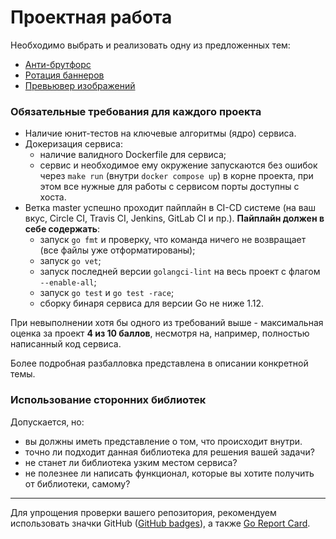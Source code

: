 # Проектная работа

Необходимо выбрать и реализовать одну из предложенных тем:
* [Анти-брутфорс](./anti-bruteforce.md)
* [Ротация баннеров](./banners-rotation.md)
* [Превьювер изображений](./image-previewer.md)

### Обязательные требования для каждого проекта
* Наличие юнит-тестов на ключевые алгоритмы (ядро) сервиса.
* Докеризация сервиса:
    - наличие валидного Dockerfile для сервиса;
    - сервис и необходимое ему окружение запускаются без ошибок через `make run` (внутри `docker compose up`) в корне проекта,
    при этом все нужные для работы с сервисом порты доступны с хоста.
* Ветка master успешно проходит пайплайн в CI-CD системе (на ваш вкус, Circle CI, Travis CI, Jenkins, GitLab CI и пр.).
**Пайплайн должен в себе содержать**:
    - запуск `go fmt` и проверку, что команда ничего не возвращает (все файлы уже отформатированы);
    - запуск `go vet`;
    - запуск последней версии `golangci-lint` на весь проект с флагом `--enable-all`;
    - запуск `go test` и `go test -race`;
    - сборку бинаря сервиса для версии Go не ниже 1.12. 

При невыполнении хотя бы одного из требований выше - максимальная оценка за проект **4 из 10 баллов**,
несмотря на, например, полностью написанный код сервиса.

Более подробная разбалловка представлена в описании конкретной темы.

### Использование сторонних библиотек
Допускается, но:
- вы должны иметь представление о том, что происходит внутри.
- точно ли подходит данная библиотека для решения вашей задачи?
- не станет ли библиотека узким местом сервиса?
- не полезнее ли написать функционал, которые вы хотите получить от библиотеки, самому?

---

Для упрощения проверки вашего репозитория, рекомендуем использовать значки GitHub
([GitHub badges](https://github.com/dwyl/repo-badges)), а также [Go Report Card](https://goreportcard.com/).
